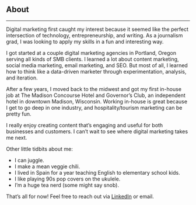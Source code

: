 ## About

---

Digital marketing first caught my interest because it seemed like the perfect intersection of technology, entrepreneurship, and writing. As a journalism grad, I was looking to apply my skills in a fun and interesting way.

I got started at a couple digital marketing agencies in Portland, Oregon serving all kinds of SMB clients. I learned a lot about content marketing, social media marketing, email marketing, and SEO. But most of all, I learned how to think like a data-driven marketer through experimentation, analysis, and iteration.

After a few years, I moved back to the midwest and got my first in-house job at The Madison Concourse Hotel and Governor’s Club, an independent hotel in downtown Madison, Wisconsin. Working in-house is great because I get to go deep in one industry, and hospitality/tourism marketing can be pretty fun.

I really enjoy creating content that’s engaging and useful for both businesses and customers. I can’t wait to see where digital marketing takes me next.

Other little tidbits about me:

- I can juggle.
- I make a mean veggie chili.
- I lived in Spain for a year teaching English to elementary school kids.
- I like playing 90s pop covers on the ukulele.
- I’m a huge tea nerd (some might say snob).

That’s all for now! Feel free to reach out via [LinkedIn](https://www.linkedin.com/in/tbeckmn/) or email.
